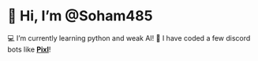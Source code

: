 # 👋 Hi, I’m @Soham485

💻 I’m currently learning python and weak AI!
🤖 I have coded a few discord bots like **[Pixl](https://discordbotlist.com/bots/pixl)**!



